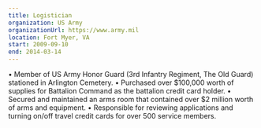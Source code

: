 ```yaml
---
title: Logistician
organization: US Army
organizationUrl: https://www.army.mil
location: Fort Myer, VA
start: 2009-09-10
end: 2014-03-14
---
```


• Member of US Army Honor Guard (3rd Infantry Regiment, The Old Guard) stationed in Arlington Cemetery.
• Purchased over $100,000 worth of supplies for Battalion Command as the battalion credit card holder.
• Secured and maintained an arms room that contained over $2 million worth of arms and equipment.
• Responsible for reviewing applications and turning on/off travel credit cards for over 500 service members.
